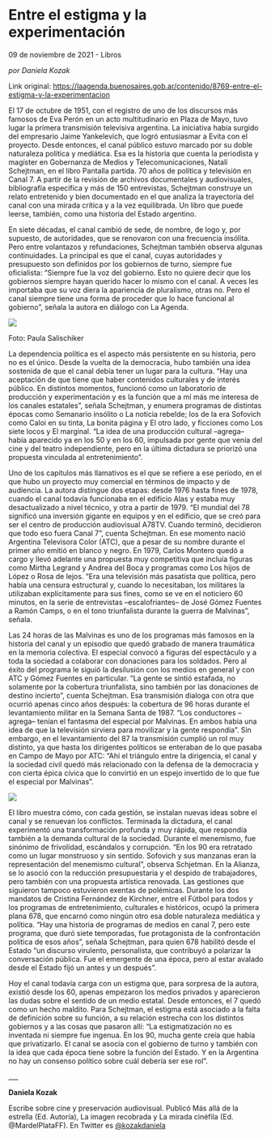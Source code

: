 # Entre el estigma y la experimentación



09 de noviembre de 2021 - Libros

_por Daniela Kozak_

Link original: https://laagenda.buenosaires.gob.ar/contenido/8769-entre-el-estigma-y-la-experimentacion



El 17 de octubre de 1951, con el registro de uno de los discursos más famosos de Eva Perón en un acto multitudinario en Plaza de Mayo, tuvo lugar la primera transmisión televisiva argentina. La iniciativa había surgido del empresario Jaime Yankelevich, que logró entusiasmar a Evita con el proyecto. Desde entonces, el canal público estuvo marcado por su doble naturaleza política y mediática. Esa es la historia que cuenta la periodista y magíster en Gobernanza de Medios y Telecomunicaciones, Natalí Schejtman, en el libro Pantalla partida. 70 años de política y televisión en Canal 7. A partir de la revisión de archivos documentales y audiovisuales, bibliografía específica y más de 150 entrevistas, Schejtman construye un relato entretenido y bien documentado en el que analiza la trayectoria del canal con una mirada crítica y a la vez equilibrada. Un libro que puede leerse, también, como una historia del Estado argentino.




En siete décadas, el canal cambió de sede, de nombre, de logo y, por supuesto, de autoridades, que se renovaron con una frecuencia insólita. Pero entre volantazos y refundaciones, Schejtman también observa algunas continuidades. La principal es que el canal, cuyas autoridades y presupuesto son definidos por los gobiernos de turno, siempre fue oficialista: “Siempre fue la voz del gobierno. Esto no quiere decir que los gobiernos siempre hayan querido hacer lo mismo con el canal. A veces les importaba que su voz diera la apariencia de pluralismo, otras no. Pero el canal siempre tiene una forma de proceder que lo hace funcional al gobierno”, señala la autora en diálogo con La Agenda.




![](https://cdn.feater.me/files/images/110541/a6d411d2-616f-4822-a9d5-4de49db71a16.png)




Foto: Paula Salischiker




La dependencia política es el aspecto más persistente en su historia, pero no es el único. Desde la vuelta de la democracia, hubo también una idea sostenida de que el canal debía tener un lugar para la cultura. “Hay una aceptación de que tiene que haber contenidos culturales y de interés público. En distintos momentos, funcionó como un laboratorio de producción y experimentación y es la función que a mí más me interesa de los canales estatales”, señala Schejtman, y enumera programas de distintas épocas como Semanario insólito o La noticia rebelde; los de la era Sofovich como Caloi en su tinta, La bonita página y El otro lado, y ficciones como Los siete locos y El marginal. “La idea de una producción cultural –agrega– había aparecido ya en los 50 y en los 60, impulsada por gente que venía del cine y del teatro independiente, pero en la última dictadura se priorizó una propuesta vinculada al entretenimiento”.




Uno de los capítulos más llamativos es el que se refiere a ese período, en el que hubo un proyecto muy comercial en términos de impacto y de audiencia. La autora distingue dos etapas: desde 1976 hasta fines de 1978, cuando el canal todavía funcionaba en el edificio Alas y estaba muy desactualizado a nivel técnico, y otra a partir de 1979. “El mundial del 78 significó una inversión gigante en equipos y en el edificio, que se creó para ser el centro de producción audiovisual A78TV. Cuando terminó, decidieron que todo eso fuera Canal 7”, cuenta Schejtman. En ese momento nació Argentina Televisora Color (ATC), que a pesar de su nombre durante el primer año emitió en blanco y negro. En 1979, Carlos Montero quedó a cargo y llevó adelante una propuesta muy competitiva que incluía figuras como Mirtha Legrand y Andrea del Boca y programas como Los hijos de López o Rosa de lejos. “Era una televisión más pasatista que política, pero había una censura estructural y, cuando lo necesitaban, los militares la utilizaban explícitamente para sus fines, como se ve en el noticiero 60 minutos, en la serie de entrevistas –escalofriantes– de José Gómez Fuentes a Ramón Camps, o en el tono triunfalista durante la guerra de Malvinas”, señala.




Las 24 horas de las Malvinas es uno de los programas más famosos en la historia del canal y un episodio que quedó grabado de manera traumática en la memoria colectiva. El especial convocó a figuras del espectáculo y a toda la sociedad a colaborar con donaciones para los soldados. Pero al éxito del programa le siguió la desilusión con los medios en general y con ATC y Gómez Fuentes en particular. “La gente se sintió estafada, no solamente por la cobertura triunfalista, sino también por las donaciones de destino incierto”, cuenta Schejtman. Esa transmisión dialoga con otra que ocurrió apenas cinco años después: la cobertura de 96 horas durante el levantamiento militar en la Semana Santa de 1987. “Los conductores –agrega– tenían el fantasma del especial por Malvinas. En ambos había una idea de que la televisión sirviera para movilizar y la gente respondía”. Sin embargo, en el levantamiento del 87 la transmisión cumplió un rol muy distinto, ya que hasta los dirigentes políticos se enteraban de lo que pasaba en Campo de Mayo por ATC: “Ahí el triángulo entre la dirigencia, el canal y la sociedad civil quedó más relacionado con la defensa de la democracia y con cierta épica cívica que lo convirtió en un espejo invertido de lo que fue el especial por Malvinas”.




![](https://cdn.feater.me/files/images/110543/d88953bb-7b8c-4c79-ba89-53546032f04a.png)




El libro muestra cómo, con cada gestión, se instalan nuevas ideas sobre el canal y se renuevan los conflictos. Terminada la dictadura, el canal experimentó una transformación profunda y muy rápida, que respondía también a la demanda cultural de la sociedad. Durante el menemismo, fue sinónimo de frivolidad, escándalos y corrupción. “En los 90 era retratado como un lugar monstruoso y sin sentido. Sofovich y sus manzanas eran la representación del menemismo cultural”, observa Schjetman. En la Alianza, se lo asoció con la reducción presupuestaria y el despido de trabajadores, pero también con una propuesta artística renovada. Las gestiones que siguieron tampoco estuvieron exentas de polémicas. Durante los dos mandatos de Cristina Fernández de Kirchner, entre el Fútbol para todos y los programas de entretenimiento, culturales e históricos, ocupó la primera plana 678, que encarnó como ningún otro esa doble naturaleza mediática y política. “Hay una historia de programas de medios en canal 7, pero este programa, que duró siete temporadas, fue protagonista de la confrontación política de esos años”, señala Schejtman, para quien 678 habilitó desde el Estado “un discurso virulento, personalista, que contribuyó a polarizar la conversación pública. Fue el emergente de una época, pero al estar avalado desde el Estado fijó un antes y un después”.




Hoy el canal todavía carga con un estigma que, para sorpresa de la autora, existió desde los 60, apenas empezaron los medios privados y aparecieron las dudas sobre el sentido de un medio estatal. Desde entonces, el 7 quedó como un hecho maldito. Para Schejtman, el estigma está asociado a la falta de definición sobre su función, a su relación estrecha con los distintos gobiernos y a las cosas que pasaron allí: “La estigmatización no es inventada ni siempre fue ingenua. En los 90, mucha gente creía que había que privatizarlo. El canal se asocia con el gobierno de turno y también con la idea que cada época tiene sobre la función del Estado. Y en la Argentina no hay un consenso político sobre cuál debería ser ese rol”.




\_\_\_




**Daniela Kozak**




Escribe sobre cine y preservación audiovisual. Publicó Más allá de la estrella (Ed. Autoría), La imagen recobrada y La mirada cinéfila (Ed. @MardelPlataFF). En Twitter es [@kozakdaniela](https://twitter.com/kozakdaniela)



